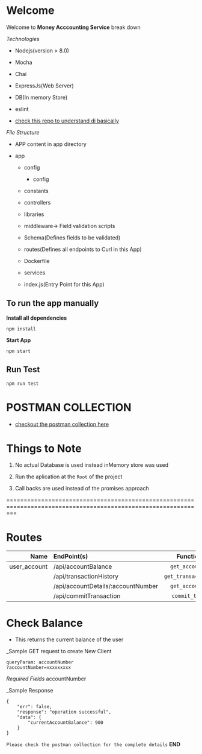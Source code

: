 # Welcome

Welcome to __Money Acccounting Service__ break down

*Technologies*

- Nodejs(version > 8.0)

- Mocha

- Chai

- ExpressJs(Web Server)

- DB(In memory Store)

- eslint


+ [check this repo to understand di basically](https://bitbucket.org/terragonengineering/masterpass-api/src)

*File Structure*

- APP content in app directory

* app

    * config

        * config

    * constants

    * controllers

    * libraries

    * middleware-> Field validation scripts
    
    * Schema(Defines fields to be validated)

    * routes(Defines all endpoints to Curl in this App)

    * Dockerfile

    * services

    - index.js(Entry Point for this App)

## To run the app manually

**Install all dependencies**

```
npm install
```

**Start App**

```
npm start
```

## Run Test

```
npm run test
```

# POSTMAN COLLECTION
  + [checkout the postman collection here](https://www.getpostman.com/collections/14737bff6504b49f374b)

# Things to Note

1. No actual Database is used instead inMemory store was used

2. Run the aplication at the `Root` of the project

3. Call backs are used instead of the promises approach



===============================================================================================================
# Routes
Name        | EndPoint(s)                               | Function Called 
---------:  | :------------                             |:--------------:
user_account| /api/accountBalance                       | `get_account_balance`
            | /api/transactionHistory                   | `get_transaction_history`
            | /api/accountDetails/:accountNumber        | `get_account_details`
            | /api/commitTransaction                    | `commit_transaction`


# Check Balance

- This returns the current balance of the user

_Sample GET request to create New Client

~~~~
queryParam: accountNumber
?accountNumber=xxxxxxxxx
~~~~

*Required Fields*
accountNumber

_Sample Response
~~~~
{
    "err": false,
    "response": "operation successful",
    "data": {
        "currentAccountBalance": 900
    }
}
~~~~

`Please check the postman collection for the complete details`
**END**
